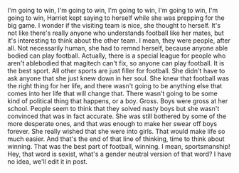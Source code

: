 I'm going to win, I'm going to win, I'm going to win, I'm going to win,
I'm going to win, Harriet kept saying to herself while she was prepping
for the big game. I wonder if the visiting team is nice, she thought to
herself. It's not like there's really anyone who understands football
like her mates, but it's interesting to think about the other team. I
 mean, they were people, after all. Not necessarily human, she had to
remnd herself, because anyone able bodied can play football. Actually,
there is a special league for people who aren't ablebodied that magitech
can't fix, so anyone can play football. It is the best sport. All other
sports are just filler for football. She didn't have to ask anyone that
she just knew down in her soul. She knew that football was the right
thing for her life, and there wasn't going to be anything else that
comes into her life that will change that. There wasn't going to be some
kind of political thing that happens, or a boy. Gross. Boys were gross
at her school. People seem to think that they solved nasty boys but she
wasn't convinced that was in fact accurate. She was still bothered by
some of the more desperate ones, and that was enough to make her swear
off boys forever. She really wished that she were into girls. That
would make life so much easier. And that's the end of that line of
thinking, time to think about winning. That was the best part of
football, winning. I mean, sportsmanship! Hey, that word is sexist,
what's a gender neutral version of that word? I have no idea, we'll edit
it in post.
